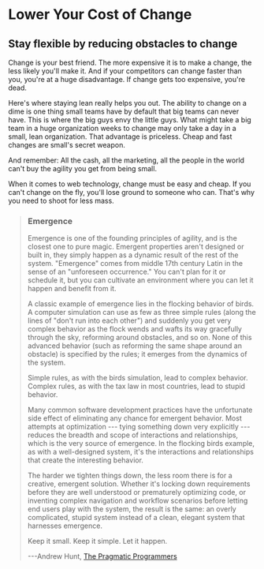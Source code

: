 Lower Your Cost of Change
=========================

Stay flexible by reducing obstacles to change
---------------------------------------------

Change is your best friend. The more expensive it is to make a change,
the less likely you\'ll make it. And if your competitors can change
faster than you, you\'re at a huge disadvantage. If change gets too
expensive, you\'re dead.

Here\'s where staying lean really helps you out. The ability to change
on a dime is one thing small teams have by default that big teams can
never have. This is where the big guys envy the little guys. What might
take a big team in a huge organization weeks to change may only take a
day in a small, lean organization. That advantage is priceless. Cheap
and fast changes are small\'s secret weapon.

And remember: All the cash, all the marketing, all the people in the
world can\'t buy the agility you get from being small.

When it comes to web technology, change must be easy and cheap. If you
can\'t change on the fly, you\'ll lose ground to someone who can.
That\'s why you need to shoot for less mass.

> ### Emergence
> 
> Emergence is one of the founding principles of agility, and is the
> closest one to pure magic. Emergent properties aren\'t designed or built
> in, they simply happen as a dynamic result of the rest of the system.
> \"Emergence\" comes from middle 17th century Latin in the sense of an
> \"unforeseen occurrence.\" You can\'t plan for it or schedule it, but
> you can cultivate an environment where you can let it happen and benefit
> from it.
> 
> A classic example of emergence lies in the flocking behavior of birds. A
> computer simulation can use as few as three simple rules (along the
> lines of \"don\'t run into each other\") and suddenly you get very
> complex behavior as the flock wends and wafts its way gracefully through
> the sky, reforming around obstacles, and so on. None of this advanced
> behavior (such as reforming the same shape around an obstacle) is
> specified by the rules; it emerges from the dynamics of the system.
> 
> Simple rules, as with the birds simulation, lead to complex behavior.
> Complex rules, as with the tax law in most countries, lead to stupid
> behavior.
> 
> Many common software development practices have the unfortunate side
> effect of eliminating any chance for emergent behavior. Most attempts at
> optimization --- tying something down very explicitly --- reduces the
> breadth and scope of interactions and relationships, which is the very
> source of emergence. In the flocking birds example, as with a
> well-designed system, it\'s the interactions and relationships that
> create the interesting behavior.
> 
> The harder we tighten things down, the less room there is for a
> creative, emergent solution. Whether it\'s locking down requirements
> before they are well understood or prematurely optimizing code, or
> inventing complex navigation and workflow scenarios before letting end
> users play with the system, the result is the same: an overly
> complicated, stupid system instead of a clean, elegant system that
> harnesses emergence.
> 
> Keep it small. Keep it simple. Let it happen.
> 
> ---Andrew Hunt, [The Pragmatic Programmers](http://www.pragmaticprogrammer.com/)
